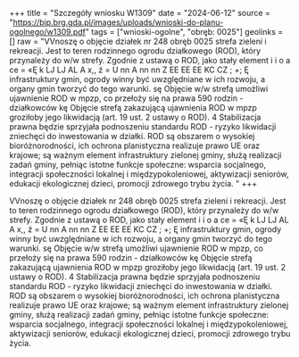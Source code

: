 +++
title = "Szczegóły wniosku W1309"
date = "2024-06-12"
source = "https://bip.brg.gda.pl/images/uploads/wnioski-do-planu-ogolnego/w1309.pdf"
tags = ["wnioski-ogolne", "obręb: 0025"]
geolinks = []
raw = "VVnoszę o objęcie działek nr 248 obręb 0025 strefa zieleni i rekreacji. Jest to teren rodzinnego ogrodu działkowego (ROD), który przynależy do w/w strefy. Zgodnie z ustawą o ROD, jako stały element i i o a ce = «Ę k LJ LJ AL A x,, ź = U nn A nn nn Z EE EE EE KC CZ ; +; Ę infrastruktury gmin, ogrody winny być uwzględniane w ich rozwoju, a organy gmin tworzyć do tego warunki. sę Objęcie w/w strefą umożliwi ujawnienie ROD w mpzp, co przełoży się na prawa 590 rodzin - działkowców kę Objęcie strefą zakazującą ujawnienia ROD w mpzp groziłoby jego likwidacją (art. 19 ust. 2 ustawy o ROD). 4  Stabilizacja prawna będzie sprzyjała podnoszeniu standardu ROD - ryzyko likwidacji zniechęci do   inwestowania w działki. ROD są obszarem o wysokiej bioróżnorodności, ich ochrona planistyczna realizuje prawo UE oraz krajowe; są ważnym element infrastruktury zielonej gminy, służą realizacji zadań gminy, pełniąc istotne funkcje społeczne: wsparcia socjalnego, integracji społeczności lokalnej i międzypokoleniowej,  aktywizacji seniorów, edukacji ekologicznej dzieci, promocji zdrowego trybu życia. "
+++

VVnoszę o objęcie działek nr 248 obręb 0025 strefa zieleni i rekreacji. Jest to teren rodzinnego
ogrodu działkowego (ROD), który przynależy do w/w strefy. Zgodnie z ustawą o ROD, jako stały element
i i o a ce
= «Ę k
LJ
LJ
AL A
x,, ź
= U
nn A nn nn Z EE EE EE KC CZ
; +; Ę
infrastruktury gmin, ogrody winny być uwzględniane w ich rozwoju, a organy gmin tworzyć do tego warunki. sę
Objęcie w/w strefą umożliwi ujawnienie ROD w mpzp, co przełoży się na prawa 590 rodzin - działkowców kę
Objęcie strefą zakazującą ujawnienia ROD w mpzp groziłoby jego likwidacją (art. 19 ust. 2 ustawy o ROD). 4
 Stabilizacja prawna będzie sprzyjała podnoszeniu standardu ROD - ryzyko likwidacji zniechęci do 
 inwestowania w działki. ROD są obszarem o wysokiej bioróżnorodności, ich ochrona planistyczna realizuje
prawo UE oraz krajowe; są ważnym element infrastruktury zielonej gminy, służą realizacji zadań gminy,
pełniąc istotne funkcje społeczne: wsparcia socjalnego, integracji społeczności lokalnej i międzypokoleniowej,
 aktywizacji seniorów, edukacji ekologicznej dzieci, promocji zdrowego trybu życia.



